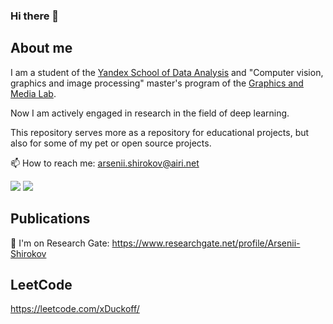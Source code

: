 ### Hi there 👋

<!--
**ArseniiShirokov/ArseniiShirokov** is a ✨ _special_ ✨ repository because its `README.md` (this file) appears on your GitHub profile.
Here are some ideas to get you started:
- 🔭 I’m currently working on ...
- 🌱 I’m currently learning ...
- 👯 I’m looking to collaborate on ...
- 🤔 I’m looking for help with ...
- 💬 Ask me about ...
- 📫 How to reach me: ...
- 😄 Pronouns: ...
- ⚡ Fun fact: ...
-->
## About me
I am a student of the [Yandex School of Data Analysis](https://academy.yandex.com/dataschool/) and "Computer vision, graphics and image processing" master's program of the [Graphics and Media Lab](https://graphics.cs.msu.ru/home.html). 

Now I am actively engaged in research in the field of deep learning.

This repository serves more as a repository for educational projects, but also for some of my pet or open source projects.


📫 How to reach me: arsenii.shirokov@airi.net

![](https://img.shields.io/badge/Tech-ComputerVision-informational?style=flat&logo=<LOGO_NAME>&logoColor=white&color=2bbc8a)
![](https://img.shields.io/badge/Tech-DeepLerning-informational?style=flat&logo=<LOGO_NAME>&logoColor=white&color=2bbc8a)

## Publications
🌱 I'm on Research Gate: https://www.researchgate.net/profile/Arsenii-Shirokov

## LeetCode
https://leetcode.com/xDuckoff/
